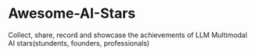 # Awesome-AI-Stars
Collect, share, record and showcase the achievements of LLM Multimodal AI stars(stundents, founders, professionals)
